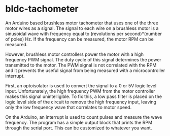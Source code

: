 bldc-tachometer
===============

An Arduino based brushless motor tachometer that uses one of the three motor wires as a signal. The signal to each wire on a brushless motor is a sinusoidal wave with frequency equal to (revolutions per second)*(number of poles) Hz. If the frequency can be measured, the motor RPM can be measured. 

However, brushless motor controllers power the motor with a high frequency PWM signal. The duty cycle of this signal determines the power transmitted to the motor. The PWM signal is not correlated with the RPM and it prevents the useful signal from being measured with a microcontroller interrupt. 

First, an optoisolator is used to convert the signal to a 0 or 5V logic level input. Unfortunately, the high frequency PWM from the motor controller makes this signal unintelligible. To fix this, a low pass filter is placed on the logic level side of the circuit to remove the high frequency input, leaving only the low frequency wave that correlates to motor speed. 

On the Arduino, an interrupt is used to count pulses and measure the wave frequency. The program has a simple output block that prints the RPM through the serial port. This can be customized to whatever you want.
